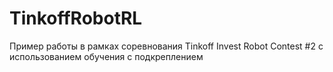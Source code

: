 # TinkoffRobotRL
Пример работы в рамках соревнования Tinkoff Invest Robot Contest #2 с использованием обучения с подкреплением
